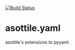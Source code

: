[![Build Status](https://travis-ci.org/asottile/asottile.yaml.svg?branch=master)](https://travis-ci.org/asottile/asottile.yaml)

asottile.yaml
==========

asottile's extensions to pyyaml.
